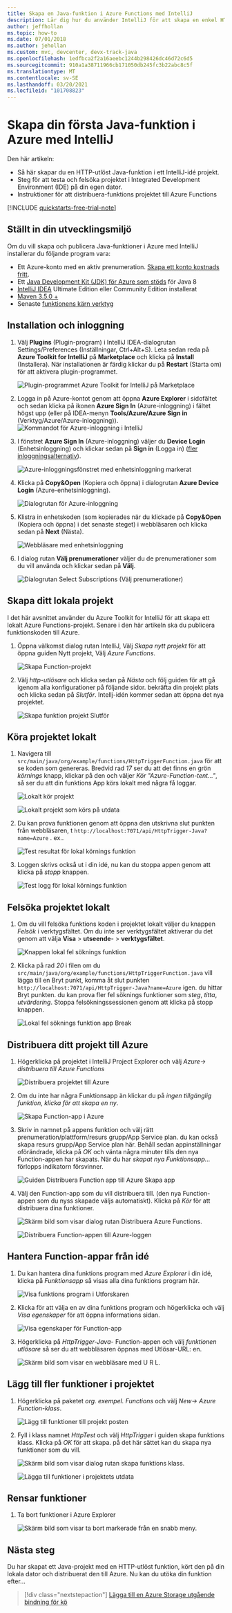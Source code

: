 ```yaml
---
title: Skapa en Java-funktion i Azure Functions med IntelliJ
description: Lär dig hur du använder IntelliJ för att skapa en enkel HTTP-utlöst Java-funktion som du sedan publicerar för att köra i en miljö utan server i Azure.
author: jeffhollan
ms.topic: how-to
ms.date: 07/01/2018
ms.author: jehollan
ms.custom: mvc, devcenter, devx-track-java
ms.openlocfilehash: 1edfbca2f2a16aeebc1244b298426dc46d72c6d5
ms.sourcegitcommit: 910a1a38711966cb171050db245fc3b22abc8c5f
ms.translationtype: MT
ms.contentlocale: sv-SE
ms.lasthandoff: 03/20/2021
ms.locfileid: "101708823"
---
```

# <a name="create-your-first-java-function-in-azure-using-intellij"></a>Skapa din första Java-funktion i Azure med IntelliJ

Den här artikeln:
- Så här skapar du en HTTP-utlöst Java-funktion i ett IntelliJ-idé projekt.
- Steg för att testa och felsöka projektet i Integrated Development Environment (IDE) på din egen dator.
- Instruktioner för att distribuera-funktions projektet till Azure Functions

<!-- TODO ![Access a Hello World function from the command line with cURL](media/functions-create-java-maven/hello-azure.png) -->

[!INCLUDE [quickstarts-free-trial-note](../../includes/quickstarts-free-trial-note.md)]

## <a name="set-up-your-development-environment"></a>Ställt in din utvecklingsmiljö

Om du vill skapa och publicera Java-funktioner i Azure med IntelliJ installerar du följande program vara:

+ Ett Azure-konto med en aktiv prenumeration. [Skapa ett konto kostnads fritt](https://azure.microsoft.com/free/?ref=microsoft.com&utm_source=microsoft.com&utm_medium=docs&utm_campaign=visualstudio).
+ Ett [Java Development Kit (JDK) för Azure som stöds](/azure/developer/java/fundamentals/java-jdk-long-term-support) för Java 8
+ [IntelliJ IDEA](https://www.jetbrains.com/idea/download/) Ultimate Edition eller Community Edition installerat
+ [Maven 3.5.0 +](https://maven.apache.org/download.cgi)
+ Senaste [funktionens kärn verktyg](https://github.com/Azure/azure-functions-core-tools)


## <a name="installation-and-sign-in"></a>Installation och inloggning

1. Välj **Plugins** (Plugin-program) i IntelliJ IDEA-dialogrutan Settings/Preferences (Inställningar, Ctrl+Alt+S). Leta sedan reda på **Azure Toolkit for IntelliJ** på **Marketplace** och klicka på **Install** (Installera). När installationen är färdig klickar du på **Restart** (Starta om) för att aktivera plugin-programmet. 

    ![Plugin-programmet Azure Toolkit for IntelliJ på Marketplace][marketplace]

2. Logga in på Azure-kontot genom att öppna **Azure Explorer** i sidofältet och sedan klicka på ikonen **Azure Sign In** (Azure-inloggning) i fältet högst upp (eller på IDEA-menyn **Tools/Azure/Azure Sign in** (Verktyg/Azure/Azure-inloggning)).
    ![Kommandot för Azure-inloggning i IntelliJ][intellij-azure-login]

3. I fönstret **Azure Sign In** (Azure-inloggning) väljer du **Device Login** (Enhetsinloggning) och klickar sedan på **Sign in** (Logga in) ([fler inloggningsalternativ](/azure/developer/java/toolkit-for-intellij/sign-in-instructions)).

   ![Azure-inloggningsfönstret med enhetsinloggning markerat][intellij-azure-popup]

4. Klicka på **Copy&Open** (Kopiera och öppna) i dialogrutan **Azure Device Login** (Azure-enhetsinloggning).

   ![Dialogrutan för Azure-inloggning][intellij-azure-copycode]

5. Klistra in enhetskoden (som kopierades när du klickade på **Copy&Open** (Kopiera och öppna) i det senaste steget) i webbläsaren och klicka sedan på **Next** (Nästa).

   ![Webbläsare med enhetsinloggning][intellij-azure-link-ms-account]

6. I dialog rutan **Välj prenumerationer** väljer du de prenumerationer som du vill använda och klickar sedan på **Välj**.

   ![Dialogrutan Select Subscriptions (Välj prenumerationer)][intellij-azure-login-select-subs]
   
## <a name="create-your-local-project"></a>Skapa ditt lokala projekt

I det här avsnittet använder du Azure Toolkit for IntelliJ för att skapa ett lokalt Azure Functions-projekt. Senare i den här artikeln ska du publicera funktionskoden till Azure. 

1. Öppna välkomst dialog rutan IntelliJ, Välj *Skapa nytt projekt* för att öppna guiden Nytt projekt, Välj *Azure Functions*.

    ![Skapa Function-projekt](media/functions-create-first-java-intellij/create-functions-project.png)

1. Välj *http-utlösare* och klicka sedan på *Nästa* och följ guiden för att gå igenom alla konfigurationer på följande sidor. bekräfta din projekt plats och klicka sedan på *Slutför*. Intellj-idén kommer sedan att öppna det nya projektet.

    ![Skapa funktion projekt Slutför](media/functions-create-first-java-intellij/create-functions-project-finish.png)

## <a name="run-the-project-locally"></a>Köra projektet lokalt

1. Navigera till `src/main/java/org/example/functions/HttpTriggerFunction.java` för att se koden som genereras. Bredvid rad *17* ser du att det finns en grön *körnings* knapp, klickar på den och väljer *Kör "Azure-Function-tent..."*, så ser du att din funktions App körs lokalt med några få loggar.

    ![Lokalt kör projekt](media/functions-create-first-java-intellij/local-run-functions-project.png)

    ![Lokalt projekt som körs på utdata](media/functions-create-first-java-intellij/local-run-functions-output.png)

1. Du kan prova funktionen genom att öppna den utskrivna slut punkten från webbläsaren, t `http://localhost:7071/api/HttpTrigger-Java?name=Azure` . ex..

    ![Test resultat för lokal körnings funktion](media/functions-create-first-java-intellij/local-run-functions-test.png)

1. Loggen skrivs också ut i din idé, nu kan du stoppa appen genom att klicka på *stopp* knappen.

    ![Test logg för lokal körnings funktion](media/functions-create-first-java-intellij/local-run-functions-log.png)

## <a name="debug-the-project-locally"></a>Felsöka projektet lokalt

1. Om du vill felsöka funktions koden i projektet lokalt väljer du knappen *Felsök* i verktygsfältet. Om du inte ser verktygsfältet aktiverar du det genom att välja **Visa**  >  **utseende**-  >  **verktygsfältet**.

    ![Knappen lokal fel söknings funktion](media/functions-create-first-java-intellij/local-debug-functions-button.png)

1. Klicka på rad *20* i filen om du `src/main/java/org/example/functions/HttpTriggerFunction.java` vill lägga till en Bryt punkt, komma åt slut punkten `http://localhost:7071/api/HttpTrigger-Java?name=Azure` igen. du hittar Bryt punkten. du kan prova fler fel söknings funktioner som *steg*, *titta*, *utvärdering*. Stoppa felsökningssessionen genom att klicka på stopp knappen.

    ![Lokal fel söknings funktion app Break](media/functions-create-first-java-intellij/local-debug-functions-break.png)

## <a name="deploy-your-project-to-azure"></a>Distribuera ditt projekt till Azure

1. Högerklicka på projektet i IntelliJ Project Explorer och välj *Azure-> distribuera till Azure Functions*

    ![Distribuera projektet till Azure](media/functions-create-first-java-intellij/deploy-functions-to-azure.png)

1. Om du inte har några Funktionsapp än klickar du på *ingen tillgänglig funktion, klicka för att skapa en ny*.

    ![Skapa Function-app i Azure](media/functions-create-first-java-intellij/deploy-functions-create-app.png)

1. Skriv in namnet på appens funktion och välj rätt prenumeration/plattform/resurs grupp/App Service plan. du kan också skapa resurs grupp/App Service plan här. Behåll sedan appinställningar oförändrade, klicka på *OK* och vänta några minuter tills den nya Function-appen har skapats. När du har *skapat nya Funktionsapp...* förlopps indikatorn försvinner.

    ![Guiden Distribuera Function app till Azure Skapa app](media/functions-create-first-java-intellij/deploy-functions-create-app-wizard.png)

1. Välj den Function-app som du vill distribuera till. (den nya Function-appen som du nyss skapade väljs automatiskt). Klicka på *Kör* för att distribuera dina funktioner.

    ![Skärm bild som visar dialog rutan Distribuera Azure Functions.](media/functions-create-first-java-intellij/deploy-functions-run.png)

    ![Distribuera Function-appen till Azure-loggen](media/functions-create-first-java-intellij/deploy-functions-log.png)

## <a name="manage-function-apps-from-idea"></a>Hantera Function-appar från idé

1. Du kan hantera dina funktions program med *Azure Explorer* i din idé, klicka på *Funktionsapp* så visas alla dina funktions program här.

    ![Visa funktions program i Utforskaren](media/functions-create-first-java-intellij/explorer-view-functions.png)

1. Klicka för att välja en av dina funktions program och högerklicka och välj *Visa egenskaper* för att öppna informations sidan. 

    ![Visa egenskaper för Function-app](media/functions-create-first-java-intellij/explorer-functions-show-properties.png)

1. Högerklicka på *HttpTrigger-Java-* Function-appen och välj *funktionen utlösare* så ser du att webbläsaren öppnas med Utlösar-URL: en.

    ![Skärm bild som visar en webbläsare med U R L.](media/functions-create-first-java-intellij/explorer-trigger-functions.png)

## <a name="add-more-functions-to-the-project"></a>Lägg till fler funktioner i projektet

1. Högerklicka på paketet *org. exempel. Functions* och välj *New-> Azure Function-klass*. 

    ![Lägg till funktioner till projekt posten](media/functions-create-first-java-intellij/add-functions-entry.png)

1. Fyll i klass namnet *HttpTest* och välj *HttpTrigger* i guiden skapa funktions klass. Klicka på *OK* för att skapa. på det här sättet kan du skapa nya funktioner som du vill.

    ![Skärm bild som visar dialog rutan skapa funktions klass.](media/functions-create-first-java-intellij/add-functions-trigger.png)
    
    ![Lägga till funktioner i projektets utdata](media/functions-create-first-java-intellij/add-functions-output.png)

## <a name="cleaning-up-functions"></a>Rensar funktioner

1. Ta bort funktioner i Azure Explorer
      
      ![Skärm bild som visar ta bort markerade från en snabb meny.](media/functions-create-first-java-intellij/delete-function.png)
      

## <a name="next-steps"></a>Nästa steg

Du har skapat ett Java-projekt med en HTTP-utlöst funktion, kört den på din lokala dator och distribuerat den till Azure. Nu kan du utöka din funktion efter...

> [!div class="nextstepaction"]
> [Lägga till en Azure Storage utgående bindning för kö](./functions-add-output-binding-storage-queue-java.md)


[marketplace]:./media/functions-create-first-java-intellij/marketplace.png
[intellij-azure-login]: media/functions-create-first-java-intellij/intellij-azure-login.png
[intellij-azure-popup]: media/functions-create-first-java-intellij/intellij-azure-login-popup.png
[intellij-azure-copycode]: media/functions-create-first-java-intellij/intellij-azure-login-copyopen.png
[intellij-azure-link-ms-account]: media/functions-create-first-java-intellij/intellij-azure-login-linkms-account.png
[intellij-azure-login-select-subs]: media/functions-create-first-java-intellij/intellij-azure-login-selectsubs.png

